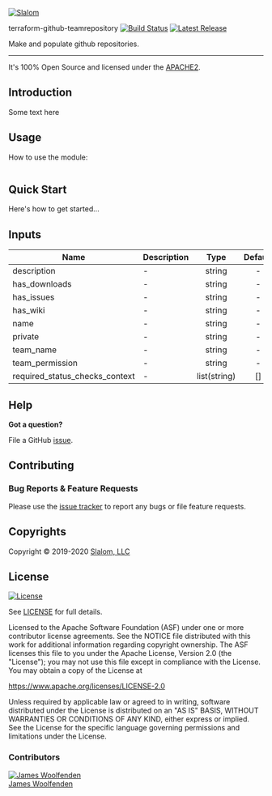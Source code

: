 [![Slalom][logo]](https://slalom.com)

terraform-github-teamrepository [![Build Status](https://travis-ci.com/slalom-consulting-ltd/terraform-github-teamrepository.svg?branch=master)](https://travis-ci.com/slalom-consulting-ltd/terraform-github-teamrepository) [![Latest Release](https://img.shields.io/github/release/slalom-consulting-ltd/terraform-github-teamrepository.svg)](https://github.com/slalom-consulting-ltd/terraform-github-teamrepository/releases/latest)

Make and populate github repositories.

---

It's 100% Open Source and licensed under the [APACHE2](LICENSE).

## Introduction

Some text here

## Usage

How to use the module:

```terraform

```

## Quick Start

Here's how to get started...

## Inputs

| Name | Description | Type | Default | Required |
|------|-------------|:----:|:-----:|:-----:|
| description | - | string | - | yes |
| has_downloads | - | string | - | yes |
| has_issues | - | string | - | yes |
| has_wiki | - | string | - | yes |
| name | - | string | - | yes |
| private | - | string | - | yes |
| team_name | - | string | - | yes |
| team_permission | - | string | - | yes |
| required_status_checks_context | - | list(string) | [] | no |


## Help

**Got a question?**

File a GitHub [issue](https://github.com/slalom-consulting-ltd/terraform-github-teamrepository/issues).

## Contributing

### Bug Reports & Feature Requests

Please use the [issue tracker](https://github.com/slalom-consulting-ltd/terraform-github-teamrepository/issues) to report any bugs or file feature requests.

## Copyrights

Copyright © 2019-2020 [Slalom, LLC](https://slalom.com)

## License

[![License](https://img.shields.io/badge/License-Apache%202.0-blue.svg)](https://opensource.org/licenses/Apache-2.0)

See [LICENSE](LICENSE) for full details.

Licensed to the Apache Software Foundation (ASF) under one
or more contributor license agreements.  See the NOTICE file
distributed with this work for additional information
regarding copyright ownership.  The ASF licenses this file
to you under the Apache License, Version 2.0 (the
"License"); you may not use this file except in compliance
with the License.  You may obtain a copy of the License at

<https://www.apache.org/licenses/LICENSE-2.0>

Unless required by applicable law or agreed to in writing,
software distributed under the License is distributed on an
"AS IS" BASIS, WITHOUT WARRANTIES OR CONDITIONS OF ANY
KIND, either express or implied.  See the License for the
specific language governing permissions and limitations
under the License.

### Contributors

[![James Woolfenden][jameswoolfenden_avatar]][jameswoolfenden_homepage]<br/>[James Woolfenden][jameswoolfenden_homepage]

[jameswoolfenden_homepage]: https://github.com/jameswoolfenden
[jameswoolfenden_avatar]: https://github.com/jameswoolfenden.png?size=150
[logo]: https://gist.githubusercontent.com/JamesWoolfenden/5c457434351e9fe732ca22b78fdd7d5e/raw/15933294ae2b00f5dba6557d2be88f4b4da21201/slalom-logo.png
[website]: https://slalom.com
[github]: https://github.com/jameswoolfenden
[linkedin]: https://www.linkedin.com/in/jameswoolfenden/
[twitter]: https://twitter.com/JimWoolfenden

[share_twitter]: https://twitter.com/intent/tweet/?text=terraform-github-teamrepository&url=https://github.com/slalom-consulting-ltd/terraform-github-teamrepository
[share_linkedin]: https://www.linkedin.com/shareArticle?mini=true&title=terraform-github-repository&url=https://github.com/slalom-consulting-ltd/terraform-github-teamrepository
[share_reddit]: https://reddit.com/submit/?url=https://github.com/slalom-consulting-ltd/terraform-github-teamrepository
[share_facebook]: https://facebook.com/sharer/sharer.php?u=https://github.com/slalom-consulting-ltd/terraform-github-teamrepository
[share_email]: mailto:?subject=terraform-github-repository&body=https://github.com/slalom-consulting-ltd/terraform-github-teamrepository
